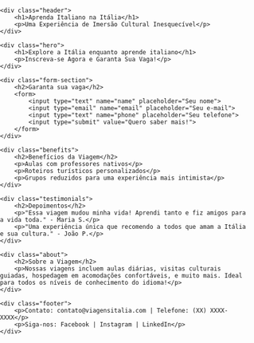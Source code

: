 
<!DOCTYPE html>
<html lang="pt-BR">
<head>
    <meta charset="UTF-8">
    <meta name="viewport" content="width=device-width, initial-scale=1.0">
    <title>Viagens de Estudo à Itália</title>
    <style>
        body { font-family: Arial, sans-serif; margin: 0; padding: 0; }
        .header { background-color: #ff5a5f; padding: 20px; text-align: center; color: #fff; }
        .hero { background-image: url('italy-hero.jpg'); background-size: cover; color: #fff; padding: 100px 20px; text-align: center; }
        .hero h1 { font-size: 48px; }
        .form-section { background-color: #f2f2f2; padding: 50px 20px; text-align: center; }
        .form-section input[type="text"], .form-section input[type="email"] { width: 80%; padding: 10px; margin: 10px 0; }
        .form-section input[type="submit"] { background-color: #ff5a5f; color: #fff; padding: 15px 30px; border: none; cursor: pointer; }
        .benefits, .testimonials, .about { padding: 50px 20px; text-align: center; }
        .footer { background-color: #333; color: #fff; text-align: center; padding: 20px; }
    </style>
</head>
<body>

    <div class="header">
        <h1>Aprenda Italiano na Itália</h1>
        <p>Uma Experiência de Imersão Cultural Inesquecível</p>
    </div>

    <div class="hero">
        <h1>Explore a Itália enquanto aprende italiano</h1>
        <p>Inscreva-se Agora e Garanta Sua Vaga!</p>
    </div>

    <div class="form-section">
        <h2>Garanta sua vaga</h2>
        <form>
            <input type="text" name="name" placeholder="Seu nome">
            <input type="email" name="email" placeholder="Seu e-mail">
            <input type="text" name="phone" placeholder="Seu telefone">
            <input type="submit" value="Quero saber mais!">
        </form>
    </div>

    <div class="benefits">
        <h2>Benefícios da Viagem</h2>
        <p>Aulas com professores nativos</p>
        <p>Roteiros turísticos personalizados</p>
        <p>Grupos reduzidos para uma experiência mais intimista</p>
    </div>

    <div class="testimonials">
        <h2>Depoimentos</h2>
        <p>"Essa viagem mudou minha vida! Aprendi tanto e fiz amigos para a vida toda." - Maria S.</p>
        <p>"Uma experiência única que recomendo a todos que amam a Itália e sua cultura." - João P.</p>
    </div>

    <div class="about">
        <h2>Sobre a Viagem</h2>
        <p>Nossas viagens incluem aulas diárias, visitas culturais guiadas, hospedagem em acomodações confortáveis, e muito mais. Ideal para todos os níveis de conhecimento do idioma!</p>
    </div>

    <div class="footer">
        <p>Contato: contato@viagensitalia.com | Telefone: (XX) XXXX-XXXX</p>
        <p>Siga-nos: Facebook | Instagram | LinkedIn</p>
    </div>

</body>
</html>
